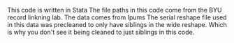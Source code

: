 This code is written in Stata 
The file paths in this code come from the BYU record linkning lab. The data comes from Ipums
The serial reshape file used in this data was precleaned to only have siblings in the wide reshape. Which is why you don't see it being cleaned to just siblings in this code. 
